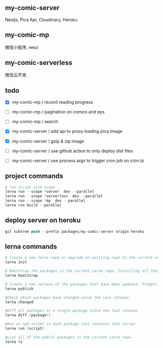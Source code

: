 ## my-comic-server

Nestjs, Pica Api, Cloudinary, Heroku

## my-comic-mp

微信小程序, weui

## my-comic-serverless

微信云开发

## todo

- [x] my-comic-mp / record reading progress
- [ ] my-comic-mp / pagination on comics and eps
- [ ] my-comic-mp / search

- [x] my-comic-server / add api to proxy loading pica image
- [x] my-comic-server / gzip & zip image
- [ ] my-comic-server / use github action to only deploy dist files
- [ ] my-comic-server / use process.argv to trigger cron job on cron.ts

## project commands

```s
# run script with scope
lerna run --scope *server  dev --parallel
lerna run --scope *serverless  dev --parallel
lerna run --scope *mp  dev --parallel
lerna run build --parallel

```

## deploy server on heroku

```s
git subtree push --prefix packages/my-comic-server origin heroku

```

## lerna commands

```s
# Create a new lerna repo or upgrade an existing repo to the current version of Lerna.
lerna init

# Bootstrap the packages in the current Lerna repo. Installing all their dependencies and linking any cross-dependencies.
lerna bootstrap

# Create a new release of the packages that have been updated. Prompts for a new version and updates all the packages on git and npm.
lerna publish

#Check which packages have changed since the last release.
lerna changed

#Diff all packages or a single package since the last release
lerna diff [package?]

#Run an npm script in each package that contains that script.
lerna run [script]

#List all of the public packages in the current Lerna repo.
lerna ls

```
